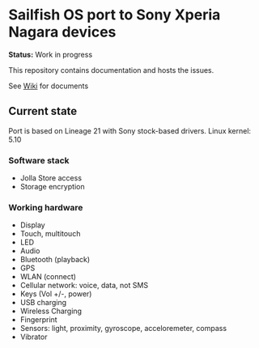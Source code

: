 # Sailfish OS port to Sony Xperia Nagara devices

**Status:** Work in progress

This repository contains documentation and hosts the issues.

See [Wiki](https://github.com/sailfishos-sony-nagara/main/wiki) for documents

## Current state

Port is based on Lineage 21 with Sony stock-based drivers. Linux kernel: 5.10

### Software stack

- Jolla Store access
- Storage encryption

### Working hardware

- Display
- Touch, multitouch
- LED
- Audio
- Bluetooth (playback)
- GPS
- WLAN (connect)
- Cellular network: voice, data, not SMS
- Keys (Vol +/-, power)
- USB charging
- Wireless Charging
- Fingerprint
- Sensors: light, proximity, gyroscope, acceloremeter, compass
- Vibrator

